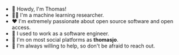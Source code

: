 - :wave: Howdy, I'm Thomas!
- :scientist: I'm a machine learning researcher.
- :heart: I'm extremely passionate about open source software and open access.
- :older_man: I used to work as a software engineer.
- :seedling: I'm on most social platforms as **thomasjo**.
- :raised_hands: I'm always willing to help, so don't be afraid to reach out.
